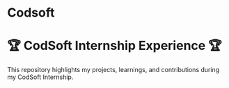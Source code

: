 # Codsoft
# 🏆 CodSoft Internship Experience 🏆

This repository highlights my projects, learnings, and contributions during my CodSoft Internship.

